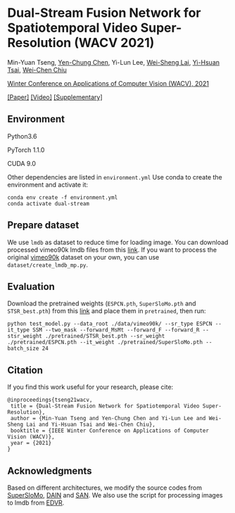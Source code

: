 # Dual-Stream Fusion Network for Spatiotemporal Video Super-Resolution (WACV 2021)

Min-Yuan Tseng, [Yen-Chung Chen](https://yenchungchen.github.io/), Yi-Lun Lee, [Wei-Sheng Lai](https://www.wslai.net/), [Yi-Hsuan Tsai](https://sites.google.com/site/yihsuantsai/), [Wei-Chen Chiu](https://walonchiu.github.io/)

[Winter Conference on Applications of Computer Vision (WACV), 2021](http://wacv2021.thecvf.com/home)

[[Paper]](http://people.cs.nctu.edu.tw/~walon/publications/tseng2021wacv.pdf)
[[Video]](http://people.cs.nctu.edu.tw/~walon/publications/tseng2021wacv_video.mp4)
[[Supplementary]](http://people.cs.nctu.edu.tw/~walon/publications/tseng2021wacv_supp.pdf)

## Environment
Python3.6

PyTorch 1.1.0

CUDA 9.0

Other dependencies are listed in `environment.yml`
Use conda to create the environment and activate it:
```
conda env create -f environment.yml
conda activate dual-stream
```

## Prepare dataset
We use `lmdb` as dataset to reduce time for loading image.
You can download processed vimeo90k lmdb files from this [link](https://drive.google.com/drive/folders/11_g_iSkLFntqKwtccgZPAAoB5RwgZezh?usp=sharing).
If you want to process the original [vimeo90k](http://toflow.csail.mit.edu/) dataset on your own, you can use `dataset/create_lmdb_mp.py`.

## Evaluation
Download the pretrained weights (`ESPCN.pth`, `SuperSloMo.pth` and `STSR_best.pth`) from this [link](https://drive.google.com/drive/folders/1JLAc1wtfPzvxUfp8T0irEKf1N8GbhCo9?usp=sharing) and place them in `pretrained`, then run:

```
python test_model.py --data_root ./data/vimeo90k/ --sr_type ESPCN --it_type SSM --two_mask --forward_MsMt --forward_F --forward_R --stsr_weight ./pretrained/STSR_best.pth --sr_weight ./pretrained/ESPCN.pth --it_weight ./pretrained/SuperSloMo.pth --batch_size 24
```

## Citation
If you find this work useful for your research, please cite:
```
@inproceedings{tseng21wacv,
 title = {Dual-Stream Fusion Network for Spatiotemporal Video Super-Resolution},
 author = {Min-Yuan Tseng and Yen-Chung Chen and Yi-Lun Lee and Wei-Sheng Lai and Yi-Hsuan Tsai and Wei-Chen Chiu},
 booktitle = {IEEE Winter Conference on Applications of Computer Vision (WACV)},
 year = {2021}
}
```

## Acknowledgments
Based on different architectures, we modify the source codes from [SuperSloMo](https://github.com/avinashpaliwal/Super-SloMo), [DAIN](https://github.com/baowenbo/DAIN) and [SAN](https://github.com/daitao/SAN). We also use the script for processing images to lmdb from [EDVR](https://github.com/xinntao/EDVR).
